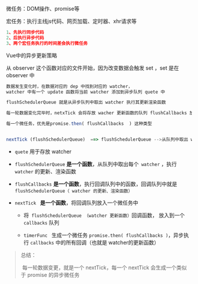 微任务：DOM操作、promise等

宏任务：执行主线js代码、网页加载、定时器、xhr请求等



```js
1、先执行同步代码
2、后执行异步代码
3、两个宏任务执行的时间差会执行微任务
```



Vue中的异步更新策略

从 observer 这个函数对应的文件开始，因为改变数据会触发 set ，set 是在 observer 中









```js
数据发生变化时，在数据对应的 dep 中找到对应的 watcher，
watcher 中有一个 update 函数将当前 watcher 添加到异步队列 quete 中

flushSchedulerQueue 就是从异步队列中取出 watcher 执行其更新渲染函数
```



```js
每一轮数据变化完毕时，netxTick 会将存放 wacher 更新函数的队列 flushCallbacks 放入到一个微任务中去异步执行

每一个微任务，优先是promise.then( flushCallbacks  ) 这种类型


nextTick (flushSchedulerQueue)  ==> flushSchedulerQueue -->从队列中取出 watcher 进行渲染更新 
```



+ `quete` 用于存放 watcher 

+ `flushSchedulerQueue`  **是一个函数**，从队列中取出每个` watcher` ，执行 `watcher`  的更新、渲染函数
+ `flushCallbacks` **是一个函数**，执行回调队列中的函数，回调队列中就是 `flushSchedulerQueue（ watcher 的更新、渲染函数）`
+ `nextTick ` **是一个函数**，将回调队列放入一个微任务中

  + 将` flushSchedulerQueue （watcher 更新函数）`回调函数， 放入到一个` callbacks` 队列

  + `timerFunc ` 生成一个微任务 `promise.then( flushCallbacks )`，异步执行 `callbacks` 中的所有回调（也就是 watcher的更新函数）



> 总结：
>
> ​	每一轮数据变更，就是一个 nextTick，每一个 nextTick 会生成一个类似于 promise 的异步微任务